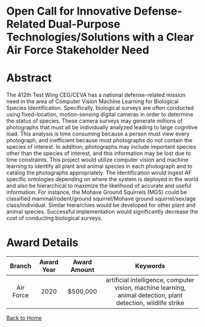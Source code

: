 
Open Call for Innovative Defense-Related Dual-Purpose Technologies/Solutions with a Clear Air Force Stakeholder Need
====================================================================================================================

# Abstract


The 412th Test Wing CEG/CEVA has a national defense-related mission need in the area of Computer Vision Machine Learning for Biological Species Identification. Specifically, biological surveys are often conducted using fixed-location, motion-sensing digital cameras in order to determine the status of species. These camera surveys may generate millions of photographs that must all be individually analyzed leading to large cognitive load. This analysis is time consuming because a person must view every photograph, and inefficient because most photographs do not contain the species of interest. In addition, photographs may include important species other than the species of interest, and this information may be lost due to time constraints. This project would utilize computer vision and machine learning to identify all plant and animal species in each photograph and to catalog the photographs appropriately. The identification would ingest AF specific ontologies depending on where the system is deployed in the world and also be hierarchical to maximize the likelihood of accurate and useful information. For instance, the Mohave Ground Squirrels (MGS) could be classified mammal/rodent/ground squirrel/Mohave ground squirrel/sex/age class/individual. Similar hierarchies would be developed for other plant and animal species. Successful implementation would significantly decrease the cost of conducting biological surveys.  

# Award Details

|Branch|Award Year|Award Amount|Keywords|
| :---: | :---: | :---: | :---: |
|Air Force|2020|$500,000|artificial intelligence, computer vision, machine learning, animal detection, plant detection, wildlife strike|
  
  


[Back to Home](https://github.com/chrischow/dod_sbir_awards/DJ/#1529)